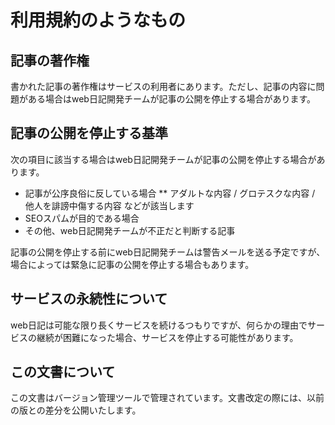 # 利用規約のようなもの

## 記事の著作権

書かれた記事の著作権はサービスの利用者にあります。ただし、記事の内容に問題がある場合はweb日記開発チームが記事の公開を停止する場合があります。

## 記事の公開を停止する基準

次の項目に該当する場合はweb日記開発チームが記事の公開を停止する場合があります。

* 記事が公序良俗に反している場合
** アダルトな内容 / グロテスクな内容 / 他人を誹謗中傷する内容 などが該当します
* SEOスパムが目的である場合
* その他、web日記開発チームが不正だと判断する記事

記事の公開を停止する前にweb日記開発チームは警告メールを送る予定ですが、場合によっては緊急に記事の公開を停止する場合もあります。

## サービスの永続性について

web日記は可能な限り長くサービスを続けるつもりですが、何らかの理由でサービスの継続が困難になった場合、サービスを停止する可能性があります。

## この文書について

この文書はバージョン管理ツールで管理されています。文書改定の際には、以前の版との差分を公開いたします。

